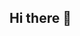## Hi there 🐥

<!--
**PrachiJaipuria/PrachiJaipuria** is a ✨ _special_ ✨ repository because its `README.md` (this file) appears on your GitHub profile.

Use Markdown to tell us a little bit about yourself. Specifically, tell us:

your name
a photo of you
year
major
why you enrolled in this course
what got you interested in neuroscience /or psychology
what your career plans are (or post-graduation plans, if you haven't figured that out yet!)

